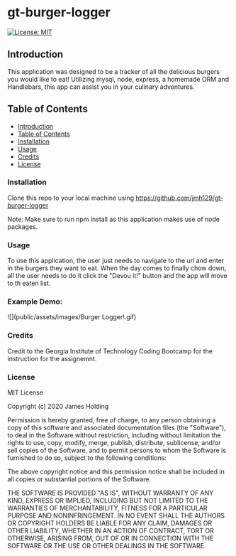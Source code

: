 # gt-burger-logger

[![License: MIT](https://img.shields.io/badge/License-MIT-yellow.svg)](https://opensource.org/licenses/MIT)
## Introduction
This application was designed to be a tracker of all the delicious burgers you would like to eat! Utilizing mysql, node, express, a homemade ORM and Handlebars, this app can assist you in your culinary adventures. 

## Table of Contents
- [Introduction](#Introduction)
- [Table of Contents](#table-of-contents)
- [Installation](#installation)
- [Usage](#usage)
- [Credits](#credits)
- [License](#license)

### Installation
Clone this repo to your local machine using https://github.com/jmh129/gt-burger-logger

Note: Make sure to run npm install as this application makes use of node packages. 

### Usage
To use this application, the user just needs to navigate to the url and enter in the burgers they want to eat. When the day comes to finally chow down, all the user needs to do it click the "Devou it!" button and the app will move to th eaten list. 


### Example Demo:

![](public/assets/images/Burger Logger!.gif)

### Credits
Credit to the Georgia Institute of Technology Coding Bootcamp for the instruction for the assignemnt. 

### License

MIT License

Copyright (c) 2020 James Holding

Permission is hereby granted, free of charge, to any person obtaining a copy
of this software and associated documentation files (the "Software"), to deal
in the Software without restriction, including without limitation the rights
to use, copy, modify, merge, publish, distribute, sublicense, and/or sell
copies of the Software, and to permit persons to whom the Software is
furnished to do so, subject to the following conditions:

The above copyright notice and this permission notice shall be included in all
copies or substantial portions of the Software.

THE SOFTWARE IS PROVIDED "AS IS", WITHOUT WARRANTY OF ANY KIND, EXPRESS OR
IMPLIED, INCLUDING BUT NOT LIMITED TO THE WARRANTIES OF MERCHANTABILITY,
FITNESS FOR A PARTICULAR PURPOSE AND NONINFRINGEMENT. IN NO EVENT SHALL THE
AUTHORS OR COPYRIGHT HOLDERS BE LIABLE FOR ANY CLAIM, DAMAGES OR OTHER
LIABILITY, WHETHER IN AN ACTION OF CONTRACT, TORT OR OTHERWISE, ARISING FROM,
OUT OF OR IN CONNECTION WITH THE SOFTWARE OR THE USE OR OTHER DEALINGS IN THE
SOFTWARE.